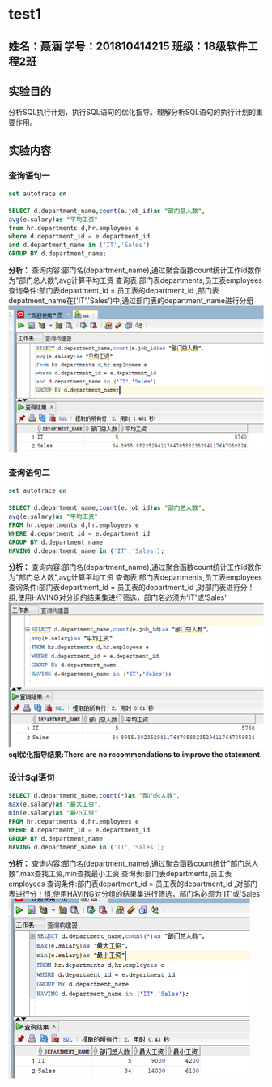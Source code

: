 # test1

## 姓名：聂涵 学号：201810414215 班级：18级软件工程2班

## 实验目的

分析SQL执行计划，执行SQL语句的优化指导。理解分析SQL语句的执行计划的重要作用。

## 实验内容

### 查询语句一

~~~sql
set autotrace on

SELECT d.department_name,count(e.job_id)as "部门总人数",
avg(e.salary)as "平均工资"
from hr.departments d,hr.employees e
where d.department_id = e.department_id
and d.department_name in ('IT','Sales')
GROUP BY d.department_name;
~~~

**分析：**
查询内容:部门名(department_name),通过聚合函数count统计工作id数作为"部门总人数",avg计算平均工资
查询表:部门表departments,员工表employees
查询条件:部门表department_id = 员工表的department_id ,部门表depatment_name在('IT','Sales')中,通过部门表的department_name进行分组
![avatar](./查询1.png)

### 查询语句二

~~~sql
set autotrace on

SELECT d.department_name,count(e.job_id)as "部门总人数",
avg(e.salary)as "平均工资"
FROM hr.departments d,hr.employees e
WHERE d.department_id = e.department_id
GROUP BY d.department_name
HAVING d.department_name in ('IT','Sales');
~~~

**分析：**
查询内容:部门名(department_name),通过聚合函数count统计工作id数作为"部门总人数",avg计算平均工资
查询表:部门表departments,员工表employees
查询条件:部门表department_id = 员工表的department_id ,对部门表进行分！组,使用HAVING对分组的结果集进行筛选，部门名必须为'IT'或'Sales'
![avatar](./查询2.png)
**sql优化指导结果:There are no recommendations to improve the statement.**

### 设计Sql语句

~~~sql
SELECT d.department_name,count(*)as "部门总人数",
max(e.salary)as "最大工资",
min(e.salary)as "最小工资"
FROM hr.departments d,hr.employees e
WHERE d.department_id = e.department_id
GROUP BY d.department_name
HAVING d.department_name in ('IT','Sales');
~~~

**分析：**
查询内容:部门名(department_name),通过聚合函数count统计"部门总人数",max查找工资,min查找最小工资
查询表:部门表departments,员工表employees
查询条件:部门表department_id = 员工表的department_id ,对部门表进行分！组,使用HAVING对分组的结果集进行筛选，部门名必须为'IT'或'Sales'
![avatar](./查询3.png)
